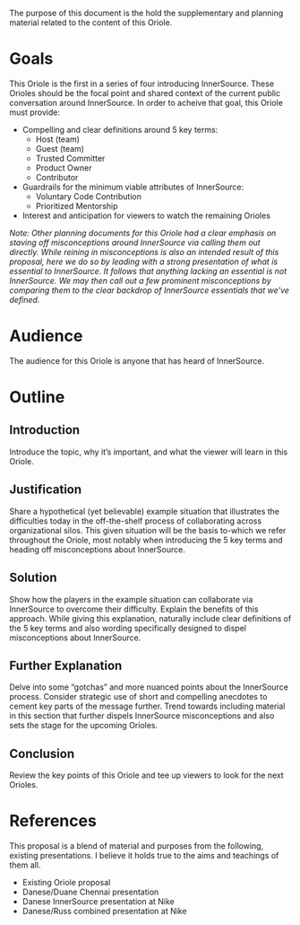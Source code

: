 The purpose of this document is the hold the supplementary and planning material related to the content of this Oriole.

# Goals

This Oriole is the first in a series of four introducing InnerSource.
These Orioles should be the focal point and shared context of the current public conversation around InnerSource.
In order to acheive that goal, this Oriole must provide:

* Compelling and clear definitions around 5 key terms:
    * Host (team)
    * Guest (team)
    * Trusted Committer
    * Product Owner
    * Contributor
* Guardrails for the minimum viable attributes of InnerSource:
    * Voluntary Code Contribution
    * Prioritized Mentorship
* Interest and anticipation for viewers to watch the remaining Orioles

*Note: Other planning documents for this Oriole had a clear emphasis on staving off misconceptions around InnerSource via calling them out directly.
While reining in misconceptions is also an intended result of this proposal, here we do so by leading with a strong presentation of what is essential to InnerSource.
It follows that anything lacking an essential is not InnerSource.
We may then call out a few prominent misconceptions by comparing them to the clear backdrop of InnerSource essentials that we've defined.*

# Audience

The audience for this Oriole is anyone that has heard of InnerSource.

# Outline

## Introduction
Introduce the topic, why it’s important, and what the viewer will learn in this Oriole.

## Justification
Share a hypothetical (yet believable) example situation that illustrates the difficulties today in the off-the-shelf process of collaborating across organizational silos.
This given situation will be the basis to-which we refer throughout the Oriole, most notably when introducing the 5 key terms and heading off misconceptions about InnerSource.

## Solution
Show how the players in the example situation can collaborate via InnerSource to overcome their difficulty.
Explain the benefits of this approach.
While giving this explanation, naturally include clear definitions of the 5 key terms and also wording specifically designed to dispel misconceptions about InnerSource.

## Further Explanation
Delve into some “gotchas” and more nuanced points about the InnerSource process.
Consider strategic use of short and compelling anecdotes to cement key parts of the message further.
Trend towards including material in this section that further dispels InnerSource misconceptions and also sets the stage for the upcoming Orioles.

## Conclusion
Review the key points of this Oriole and tee up viewers to look for the next Orioles.

# References

This proposal is a blend of material and purposes from the following, existing presentations.
I believe it holds true to the aims and teachings of them all.

* Existing Oriole proposal
* Danese/Duane Chennai presentation
* Danese InnerSource presentation at Nike
* Danese/Russ combined presentation at Nike
